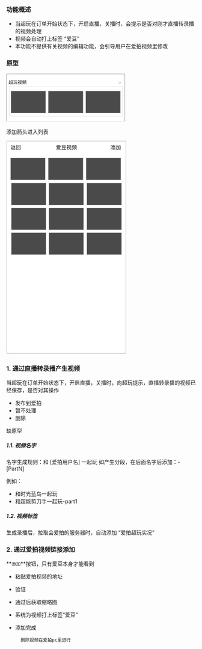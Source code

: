 ### 功能概述
* 当超玩在订单开始状态下，开启直播，关播时，会提示是否对刚才直播转录播的视频处理
* 视频会自动打上标签 “爱豆”
* 本功能不提供有关视频的编辑功能，会引导用户在爱拍视频里修改


### 原型
![](img/对象-超玩视频.jpg)

添加箭头进入列表

![](img/爱豆视频.jpg)

### 1. 通过直播转录播产生视频


当超玩在订单开始状态下，开启直播，关播时，向超玩提示，直播转录播的视频已经保存，是否对其操作

* 发布到爱拍
* 暂不处理
* 删除

缺原型

##### 1.1. 视频名字
名字生成规则：和 [爱拍用户名] 一起玩
如产生分段，在后面名字后添加：-[PartN]

例如：

* 和时光蓝鸟一起玩
* 和超能剪刀手一起玩-part1

##### 1.2. 视频标签
生成录播后，拉取会爱拍的服务器时，自动添加 “爱拍超玩实况”

### 2. 通过爱拍视频链接添加

**`添加`**按钮，只有爱豆本身才能看到

* 粘贴爱拍视频的地址
* 验证
* 通过后获取缩略图
* 系统为视频打上标签“爱豆”
* 添加完成

		删除视频在爱拍pc里进行
